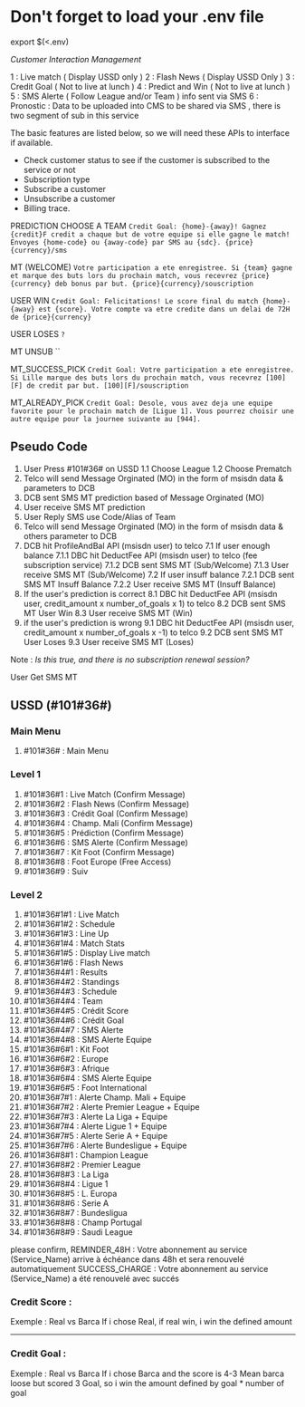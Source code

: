 # Don't forget to load your .env file

export $(<.env)

_Customer Interaction Management_

1 : Live match ( Display USSD only )
2 : Flash News ( Display USSD Only )
3 : Credit Goal ( Not to live at lunch )
4 : Predict and Win ( Not to live at lunch )
5 : SMS Alerte ( Follow League and/or Team ) info sent via SMS
6 : Pronostic : Data to be uploaded into CMS to be shared via SMS , there is two segment of sub in this service

The basic features are listed below, so we will need these APIs to interface if available.

- Check customer status to see if the customer is subscribed to the service or not
- Subscription type
- Subscribe a customer
- Unsubscribe a customer
- Billing trace.

PREDICTION CHOOSE A TEAM
`Credit Goal: {home}-{away}! Gagnez {credit}F credit a chaque but de votre equipe si elle gagne le match! Envoyes {home-code} ou {away-code} par SMS au {sdc}. {price}{currency}/sms`

MT (WELCOME)
`Votre participation a ete enregistree. Si {team} gagne et marque des buts lors du prochain match, vous recevrez {price}{currency} deb bonus par but. {price}{currency}/souscription`

USER WIN
`Credit Goal: Felicitations! Le score final du match {home}-{away} est {score}. Votre compte va etre credite dans un delai de 72H de {price}{currency}`

USER LOSES
`?`

MT UNSUB
``

MT_SUCCESS_PICK
`Credit Goal: Votre participation a ete enregistree. Si Lille marque des buts lors du prochain match, vous recevrez [100][F] de credit par but. [100][F]/souscription`

MT_ALREADY_PICK
`Credit Goal: Desole, vous avez deja une equipe favorite pour le prochain match de [Ligue 1]. Vous pourrez choisir une autre equipe pour la journee suivante au [944].`

## Pseudo Code

1. User Press #101#36# on USSD
   1.1 Choose League
   1.2 Choose Prematch
2. Telco will send Message Orginated (MO) in the form of msisdn data & parameters to DCB
3. DCB sent SMS MT prediction based of Message Orginated (MO)
4. User receive SMS MT prediction
5. User Reply SMS use Code/Alias of Team
6. Telco will send Message Orginated (MO) in the form of msisdn data & others parameter to DCB
7. DCB hit ProfileAndBal API (msisdn user) to telco
   7.1 If user enough balance
   7.1.1 DBC hit DeductFee API (msisdn user) to telco (fee subscription service)
   7.1.2 DCB sent SMS MT (Sub/Welcome)
   7.1.3 User receive SMS MT (Sub/Welcome)
   7.2 If user insuff balance
   7.2.1 DCB sent SMS MT Insuff Balance
   7.2.2 User receive SMS MT (Insuff Balance)
8. If the user's prediction is correct
   8.1 DBC hit DeductFee API (msisdn user, credit_amount x number_of_goals x 1) to telco
   8.2 DCB sent SMS MT User Win
   8.3 User receive SMS MT (Win)
9. if the user's prediction is wrong
   9.1 DBC hit DeductFee API (msisdn user, credit_amount x number_of_goals x -1) to telco
   9.2 DCB sent SMS MT User Loses
   9.3 User receive SMS MT (Loses)

Note :
_Is this true, and there is no subscription renewal session?_

User Get SMS MT

## USSD (#101#36#)

### Main Menu

1.  #101#36# : Main Menu

### Level 1

1.  #101#36#1 : Live Match (Confirm Message)
2.  #101#36#2 : Flash News (Confirm Message)
3.  #101#36#3 : Crédit Goal (Confirm Message)
4.  #101#36#4 : Champ. Mali (Confirm Message)
5.  #101#36#5 : Prédiction (Confirm Message)
6.  #101#36#6 : SMS Alerte (Confirm Message)
7.  #101#36#7 : Kit Foot (Confirm Message)
8.  #101#36#8 : Foot Europe (Free Access)
9.  #101#36#9 : Suiv

### Level 2

1.  #101#36#1#1 : Live Match
2.  #101#36#1#2 : Schedule
3.  #101#36#1#3 : Line Up
4.  #101#36#1#4 : Match Stats
5.  #101#36#1#5 : Display Live match
6.  #101#36#1#6 : Flash News
7.  #101#36#4#1 : Results
8.  #101#36#4#2 : Standings
9.  #101#36#4#3 : Schedule
10. #101#36#4#4 : Team
11. #101#36#4#5 : Crédit Score
12. #101#36#4#6 : Crédit Goal
13. #101#36#4#7 : SMS Alerte
14. #101#36#4#8 : SMS Alerte Equipe
15. #101#36#6#1 : Kit Foot
16. #101#36#6#2 : Europe
17. #101#36#6#3 : Afrique
18. #101#36#6#4 : SMS Alerte Equipe
19. #101#36#6#5 : Foot International
20. #101#36#7#1 : Alerte Champ. Mali + Equipe
21. #101#36#7#2 : Alerte Premier League + Equipe
22. #101#36#7#3 : Alerte La Liga + Equipe
23. #101#36#7#4 : Alerte Ligue 1 + Equipe
24. #101#36#7#5 : Alerte Serie A + Equipe
25. #101#36#7#6 : Alerte Bundesligue + Equipe
26. #101#36#8#1 : Champion League
27. #101#36#8#2 : Premier League
28. #101#36#8#3 : La Liga
29. #101#36#8#4 : Ligue 1
30. #101#36#8#5 : L. Europa
31. #101#36#8#6 : Serie A
32. #101#36#8#7 : Bundesligua
33. #101#36#8#8 : Champ Portugal
34. #101#36#8#9 : Saudi League



please confirm,
REMINDER_48H : Votre abonnement au service (Service_Name) arrive à échéance dans 48h et sera renouvelé automatiquement
SUCCESS_CHARGE : Votre abonnement au service (Service_Name) a été renouvelé avec succés


### Credit Score : 
Exemple : Real vs Barca 
If i chose Real, if real win, i win the defined amount

-------------------
### Credit Goal :
Exemple : Real vs Barca 
If i chose Barca and the score is 4-3 
Mean barca loose but scored 3 Goal, so i win the amount defined by goal * number of goal